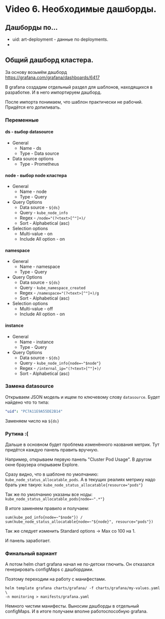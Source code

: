 # Video 6. Необходимые дашборды.

## Дашборды по...

* uid: art-deployment - данные по deployments.
* 



## Общий дашборд кластера.

За основу возьмём дашборд https://grafana.com/grafana/dashboards/6417

В grafana создадим отдельный раздел для шаблонов, находящихся в разработке. И в него импортируем дашборд.

После импорта понимаем, что шаблон практически не рабочий. Придётся его допиливать.

### Переменные

#### ds - выбор datasource

* General
  * Name - ds
  * Type - Data source
* Data source options
  * Type - Prometheus

#### node - выбор node кластера

* General
    * Name - node
    * Type - Query
* Query Options
    * Data source - `${ds}`
    * Query - `kube_node_info`
    * Regex - `/node="(?<text>[^"]+)/`
    * Sort - Alphabetical (asc)
* Selection options
  * Multi-value - on
  * Include All option - on

#### namespace

* General
    * Name - namespace
    * Type - Query
* Query Options
    * Data source - `${ds}`
    * Query - `kube_namespace_created`
    * Regex - `/namespace="(?<text>[^"]+)/g`
    * Sort - Alphabetical (asc)
* Selection options
    * Multi-value - off
    * Include All option - on

#### instance

* General
    * Name - instance
    * Type - Query
* Query Options
    * Data source - `${ds}`
    * Query - `kube_node_info{node=~"$node"}`
    * Regex - `/internal_ip="(?<text>[^"]+)/`
    * Sort - Alphabetical (asc)

### Замена datasource

Открываем JSON модель и ищем по ключевому слову `datasource`. Будет найдено что то типа:

```yaml
"uid": "PC7A11E9A55DE2B14"
```

Заменяем число на `${ds}`

### Рутина :(

Дальше в основном будет проблема изменённого названия метрик. Тут придётся каждую панель править вручную.

Например, открываем первую панель "Cluster Pod Usage". В другом окне браузера открываем Explore.

Сразу видно, что в шаблоне по умолчанию: `kube_node_status_allocatable_pods`. А в текущих реалиях
метрику надо брать уже такую: `kube_node_status_allocatable{resource="pods"}`

Так же по умолчанию указаны все ноды: `kube_node_status_allocatable_pods{node=~".*"}`

В итоге заменяем правило и получаем: 

    sum(kube_pod_info{node=~"$node"}) / sum(kube_node_status_allocatable{node=~"${node}", resource="pods"})

Так же следует изменить Standard options -> Max со 100 на 1.

И панель заработает.

### Финальный вариант

А потом helm chart grafana начал не по-детски глючить. Он отказался генерировать configMaps с дашбордами.

Поэтому переходим на работу с манифестами.

    helm template grafana charts/grafana/ -f charts/grafana/my-values.yaml \
    -n monitoring > manifests/grafana.yaml

Немного чистим манифесты. Выносим дашборды в отдельный configMaps. И в итоге получаем вполне работоспособную
grafana.


